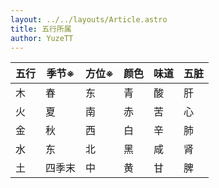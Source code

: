 ```yaml
---
layout: ../../layouts/Article.astro
title: 五行所属
author: YuzeTT
---
```


|五行|季节※|方位※|颜色|味道|五脏|
|---|---|---|---|---|---|
|木|春|东|青|酸|肝|
|火|夏|南|赤|苦|心|
|金|秋|西|白|辛|肺|
|水|东|北|黑|咸|肾|
|土|四季末|中|黄|甘|脾|
